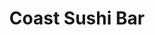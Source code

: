 ---
layout: place
title: "Coast Sushi Bar"
permalink: /illinois/chicago/coast-sushi-bar.html
stateAbbr: IL
stateName: Illinois
cityName: Chicago
seo:
  name: "Coast Sushi Bar"
  type: Restaurant
  links: http://coastsushi.net/coastsushi/default.asp
description: "Cooked Japanese fare & creative sushi rolls served in a lively, contemporary setting. Coast Sushi Bar serves delicious sushi in Chicago, Illinois. Try fresh Japanese dishes for a great dining experience. Available for takeout, delivery, lunch, and dinner."
place_id: ChIJzz1aLOvSD4gRq-BexNb_hV4
photos:
  - name: >-
      places/ChIJzz1aLOvSD4gRq-BexNb_hV4/photos/AeeoHcKgR0NJfpl1djV810TL9DEA2h1BlRSDxf9HgGBnmzOtPFJZXfltYY-1jhq2PYOjvC3eM0rCp7RVxfopNvK2TlcQMPDbYtMsxvF-ANhGECtxRVbTzG4RswAvrwAb0t7-ZBeOWr7i9gRjl9jhKCCgv95q1tsxXWhxV5Dassyt7uOXu8G3WK8wQqfIurfk6YwT75eZpKWV-WNCid1kylnCYVDsuRQBLQdK3dZpivVnc_uR1vgb-eRKEWt7-cvnN_QSKB8b_tyrC8172I-9buIGoaRRnCVnzjJ8I9BPt-douOap3Q
    widthPx: 1298
    heightPx: 865
    authorAttributions:
      - displayName: Coast Sushi Bar
        uri: https://maps.google.com/maps/contrib/100863928547461103392
        photoUri: >-
          https://lh3.googleusercontent.com/a-/ALV-UjW7t3FrR1sE2pCXTz5gIfEumxspSrALrrm8aMjWo2VNZNARUi4=s100-p-k-no-mo
    flagContentUri: >-
      https://www.google.com/local/imagery/report/?cb_client=maps_api_places.places_api&image_key=!1e10!2sAF1QipPTp_1ntuX71sIt8bUO5erQ_LPGmWuLtnWQKfer&hl=en-US
    googleMapsUri: >-
      https://www.google.com/maps/place//data=!3m4!1e2!3m2!1sAF1QipPTp_1ntuX71sIt8bUO5erQ_LPGmWuLtnWQKfer!2e10!4m2!3m1!1s0x880fd2eb2c5a3dcf:0x5e85ffd6c45ee0ab
  - name: >-
      places/ChIJzz1aLOvSD4gRq-BexNb_hV4/photos/AeeoHcJZgMeFCc4SgIx2F3qyxalwPOwvgGnXd1I4uVYOFrS3fcR2HjZfid-MBWAZ15bCWtYbsrSVn18hZC3wf6vsenRLBfl3z23Veb2uhYxll_zKi8jAkpKQsgOswa3Q2MJwn_mbNZaS2nOsQQFRuhWKevJI2Q2Mspzd-yuQlBLhs3_vpcV5fM73hwYkODMoV88XO8Cr3dzJe2dcYStcajOoiEOG3m7_3IaCYIOtHNcwfkEDNez5A4ykrNRCenDo1-pLcbV4_qaVRQRS7GUKQH62kPy7U5VsqyseW0UWuIj-Y5Ipqg
    widthPx: 4800
    heightPx: 3179
    authorAttributions:
      - displayName: Coast Sushi Bar
        uri: https://maps.google.com/maps/contrib/100863928547461103392
        photoUri: >-
          https://lh3.googleusercontent.com/a-/ALV-UjW7t3FrR1sE2pCXTz5gIfEumxspSrALrrm8aMjWo2VNZNARUi4=s100-p-k-no-mo
    flagContentUri: >-
      https://www.google.com/local/imagery/report/?cb_client=maps_api_places.places_api&image_key=!1e10!2sAF1QipOtOSEUiWv5lNbqAjIHrxXrYM-anWUZJ2Ff7f_m&hl=en-US
    googleMapsUri: >-
      https://www.google.com/maps/place//data=!3m4!1e2!3m2!1sAF1QipOtOSEUiWv5lNbqAjIHrxXrYM-anWUZJ2Ff7f_m!2e10!4m2!3m1!1s0x880fd2eb2c5a3dcf:0x5e85ffd6c45ee0ab
  - name: >-
      places/ChIJzz1aLOvSD4gRq-BexNb_hV4/photos/AeeoHcKoRrz2i0UoRFsJkbMOzTa-N8cNETzSmSbRFms4bAJCXEdf_s9tlZcCWN83XeFfA39dBsYxWiLA8O9hAPOi0AFepsjb4C-d-G0r51SI1IiD87ObbI-hNK-ZV6z-9ihKuEv8GMXN4r6D_b4IlSDpT6xmWuJE3c9jNosmSIZcaQRadHjPv5j26ijnsYT4-xbWqJKWNxwl93t7qIELqmBYiFki9n_YZeZZms3KpbGE63Esob2Q-aA2xwUo7NcPXbaXgpeEnBO_h6ilrHSeDjnIn7MfmMhLK9Y_OlDrtT8AYFRtaw
    widthPx: 1080
    heightPx: 608
    authorAttributions:
      - displayName: Coast Sushi Bar
        uri: https://maps.google.com/maps/contrib/100863928547461103392
        photoUri: >-
          https://lh3.googleusercontent.com/a-/ALV-UjW7t3FrR1sE2pCXTz5gIfEumxspSrALrrm8aMjWo2VNZNARUi4=s100-p-k-no-mo
    flagContentUri: >-
      https://www.google.com/local/imagery/report/?cb_client=maps_api_places.places_api&image_key=!1e10!2sAF1QipNE1tG__xiH3YZj9TIuxn0Muq8B6d6DKUADdGal&hl=en-US
    googleMapsUri: >-
      https://www.google.com/maps/place//data=!3m4!1e2!3m2!1sAF1QipNE1tG__xiH3YZj9TIuxn0Muq8B6d6DKUADdGal!2e10!4m2!3m1!1s0x880fd2eb2c5a3dcf:0x5e85ffd6c45ee0ab
  - name: >-
      places/ChIJzz1aLOvSD4gRq-BexNb_hV4/photos/AeeoHcKHTUR_irJFn2mWTqJFZ2if6D0smTQvAAIMsa4WlEEdiZwnBPAC1BV1tbddK16kei1OREA5ZpfAldNUacIzoYLjmqztW1Cg12ktu6qhWCqMyTE0UXiaQL-TqySKyvc_PIj5CtMT1LT6Vp6RknkahKCMI0Xctvaj3fb7ttDeaA4Yal7MUP6ObWYoxxstgoEFXTF6XbOvgTZRdXzznS2d-slJKerwlPKUkECB2f4X3HeNXTGXQowNDX7ODE9Y1oJhhJ8MEYr8VuBQL35qtN7ysLgZPpETIzbKfztYqPHxi1zppw
    widthPx: 3853
    heightPx: 2857
    authorAttributions:
      - displayName: Coast Sushi Bar
        uri: https://maps.google.com/maps/contrib/100863928547461103392
        photoUri: >-
          https://lh3.googleusercontent.com/a-/ALV-UjW7t3FrR1sE2pCXTz5gIfEumxspSrALrrm8aMjWo2VNZNARUi4=s100-p-k-no-mo
    flagContentUri: >-
      https://www.google.com/local/imagery/report/?cb_client=maps_api_places.places_api&image_key=!1e10!2sAF1QipMY7h_C9sNgWkUTVRxaIa0tpxT3-I93HauBQAZe&hl=en-US
    googleMapsUri: >-
      https://www.google.com/maps/place//data=!3m4!1e2!3m2!1sAF1QipMY7h_C9sNgWkUTVRxaIa0tpxT3-I93HauBQAZe!2e10!4m2!3m1!1s0x880fd2eb2c5a3dcf:0x5e85ffd6c45ee0ab
  - name: >-
      places/ChIJzz1aLOvSD4gRq-BexNb_hV4/photos/AeeoHcJIDtFD5r8EnS18qKoCD6mloIw2S0zDoG4PUm4SbuS6T_waR6h5Rk_uDa04ksiFUUlLBJhnPJuf_63gYYMtknQHyxrcKVHIXCDVTaMqGgRy-tv-nqXxvTnwUnr3r-1wk48MZ26VSqRKLjhud8daN77qcewegvkfTeArKwvpoZD4caEV5wWv7fWhEE2XnZkICqQ5w-rlVxk65DMCsQdEg9gzQpBz4x27ORtYDNzAlgI0eOSOEA2azX2dth6f0Wvv4xSFkwiR1JaJyaH6E7Qq-bzZ5lLJPOEdSgkCB1TaqQ-5ww
    widthPx: 1232
    heightPx: 821
    authorAttributions:
      - displayName: Coast Sushi Bar
        uri: https://maps.google.com/maps/contrib/100863928547461103392
        photoUri: >-
          https://lh3.googleusercontent.com/a-/ALV-UjW7t3FrR1sE2pCXTz5gIfEumxspSrALrrm8aMjWo2VNZNARUi4=s100-p-k-no-mo
    flagContentUri: >-
      https://www.google.com/local/imagery/report/?cb_client=maps_api_places.places_api&image_key=!1e10!2sAF1QipMZtgEqgXn5bvy8PuPrAIVNa1B2rhAacWz9ojyb&hl=en-US
    googleMapsUri: >-
      https://www.google.com/maps/place//data=!3m4!1e2!3m2!1sAF1QipMZtgEqgXn5bvy8PuPrAIVNa1B2rhAacWz9ojyb!2e10!4m2!3m1!1s0x880fd2eb2c5a3dcf:0x5e85ffd6c45ee0ab
  - name: >-
      places/ChIJzz1aLOvSD4gRq-BexNb_hV4/photos/AeeoHcKnDZMEH_uUo5zVNY5BHWxbZ0U_5fwYQP-TYN3sebdU_aLVtJPEPfOKt4FPHg_yvnkjFqm4PqejUE5nds78O111_5e_JtAyuRTv8VMS6pVV6xtjOyBhQlR6awiK0n7tUL7s8UVBXKLgyz6kN_8W61OdXI7dyohNXDfYuWU2BRO0S3EdxqzrKVAwiZFDDwJ_dFqm2ItOqqjwJZLLwKgK80cX3PtAtGn60ktBxfw2FYMpFhdhyQYpcc4nhOSadJG9LCHJvJdfvrzVlSfGysu-FLbCD4PtDX3UjVHUji9pHFUtLw
    widthPx: 2880
    heightPx: 2125
    authorAttributions:
      - displayName: Coast Sushi Bar
        uri: https://maps.google.com/maps/contrib/100863928547461103392
        photoUri: >-
          https://lh3.googleusercontent.com/a-/ALV-UjW7t3FrR1sE2pCXTz5gIfEumxspSrALrrm8aMjWo2VNZNARUi4=s100-p-k-no-mo
    flagContentUri: >-
      https://www.google.com/local/imagery/report/?cb_client=maps_api_places.places_api&image_key=!1e10!2sAF1QipNXMiFt_tJXZVG8OJ8m_PEfactyuwH9otb4p_l0&hl=en-US
    googleMapsUri: >-
      https://www.google.com/maps/place//data=!3m4!1e2!3m2!1sAF1QipNXMiFt_tJXZVG8OJ8m_PEfactyuwH9otb4p_l0!2e10!4m2!3m1!1s0x880fd2eb2c5a3dcf:0x5e85ffd6c45ee0ab
  - name: >-
      places/ChIJzz1aLOvSD4gRq-BexNb_hV4/photos/AeeoHcJCbqbxclMxZbWYTIYmM7cFMERCyKcRryP9DiYwBgh8x-KOXbXDbJzDemai6Xw2JarJ3LDvvM0A1ce6dDl0BsMe3LLPqZo5axCbRu2fu5VCOH4ZHBcWjcRK7IezT8OnpurGdLk9kxZLFk0f5YK1VNd0gu659lgr_cPnuYyHRBdg-YlBBWIYa_SWWmrqtFJTSY4pbbex-Xn22wS9Za3Y8irRk1HaCy3Py0tPlr1ydgYEgaIxq7M-BWwChhSDj4nP-JmP0bcMcEMbSSKCV_AmLvtB9VZsqZU8ucID6Y51xQOs_A
    widthPx: 3732
    heightPx: 2860
    authorAttributions:
      - displayName: Coast Sushi Bar
        uri: https://maps.google.com/maps/contrib/100863928547461103392
        photoUri: >-
          https://lh3.googleusercontent.com/a-/ALV-UjW7t3FrR1sE2pCXTz5gIfEumxspSrALrrm8aMjWo2VNZNARUi4=s100-p-k-no-mo
    flagContentUri: >-
      https://www.google.com/local/imagery/report/?cb_client=maps_api_places.places_api&image_key=!1e10!2sAF1QipMLbkurh99nJNgSoq87Lsn8uAQyRwNgPUYGOx-L&hl=en-US
    googleMapsUri: >-
      https://www.google.com/maps/place//data=!3m4!1e2!3m2!1sAF1QipMLbkurh99nJNgSoq87Lsn8uAQyRwNgPUYGOx-L!2e10!4m2!3m1!1s0x880fd2eb2c5a3dcf:0x5e85ffd6c45ee0ab
  - name: >-
      places/ChIJzz1aLOvSD4gRq-BexNb_hV4/photos/AeeoHcJ9ItXZjMIE42agyFlaHq5QaRQ8-wYh42IIuuYFRnMfxfX4ZpmrA9g1zm14KANKAkpC3cTPLYeBhkHRXVYHv8CikbRQh0imLnrqaHcebckB1j2yf1Gvia8AvCh2P2GyXFHxMZl074mzsJsYHnHD-C3_trUc5iTWqToTlg_7zlfl25ZLycV7VBq5lRXSsV2KKbGnJeP03kVmxm-2gb_UtBgcHjAhgAt2WPXdJYMte_crw5A56jURpAuHIM8hSi6plpiVl9Tjkk8btNLzUp-3d6S26AONaku0wWDPiSAZdIVgQw
    widthPx: 3853
    heightPx: 4489
    authorAttributions:
      - displayName: Coast Sushi Bar
        uri: https://maps.google.com/maps/contrib/100863928547461103392
        photoUri: >-
          https://lh3.googleusercontent.com/a-/ALV-UjW7t3FrR1sE2pCXTz5gIfEumxspSrALrrm8aMjWo2VNZNARUi4=s100-p-k-no-mo
    flagContentUri: >-
      https://www.google.com/local/imagery/report/?cb_client=maps_api_places.places_api&image_key=!1e10!2sAF1QipPSmyapfe0ohLQIfJXnDD181yk7on9ZQMVIqLDc&hl=en-US
    googleMapsUri: >-
      https://www.google.com/maps/place//data=!3m4!1e2!3m2!1sAF1QipPSmyapfe0ohLQIfJXnDD181yk7on9ZQMVIqLDc!2e10!4m2!3m1!1s0x880fd2eb2c5a3dcf:0x5e85ffd6c45ee0ab
  - name: >-
      places/ChIJzz1aLOvSD4gRq-BexNb_hV4/photos/AeeoHcIZhbEbsqdODb_bidd162dVy_0ftoFBL6uSpcmvV9-4BqlsfH6hqAhK_Tilv1lnf4OlsqqDiWAPN6Gh1s1k2Q1OxT_8jLVFzIdJARFw91Ehpy9VDJ7qrMFQjpwC1E7calxCeHsqgynLeHSN7MuWBEzr7ETFiteexT9uxTiM4SYD4deoVHX5Vaf4b7ZI4uBW32mIsHmKmkxhS9SCtjhcj9-qRDiiwsqJt1rAO5PCvRyeq0YglMCLuDCuI7R-SGJNtuY14kM7GlL1wqeUkSVE4VKsCe683hhAthz_rkRJS0d0IB3_ichtpeO2pzupe_uZsi3pkUJIuyHNW0lQDo7md4J2QmG4AYpbQq2Og-WmWw3eN7iMjXNM1mA9GBTTSThDkQQmZaNa6XLpE6oOHuosEcMpuOIA2vf4BGFjdFgvRdosJO6i
    widthPx: 3024
    heightPx: 4032
    authorAttributions:
      - displayName: mary hodur
        uri: https://maps.google.com/maps/contrib/115256552106723379452
        photoUri: >-
          https://lh3.googleusercontent.com/a-/ALV-UjXwFhmd0SWtXFzRQMswmw236i57Sf42mTdN7OjXzT7EMwDtiekYMQ=s100-p-k-no-mo
    flagContentUri: >-
      https://www.google.com/local/imagery/report/?cb_client=maps_api_places.places_api&image_key=!1e10!2sCIHM0ogKEICAgID4g4K1rAE&hl=en-US
    googleMapsUri: >-
      https://www.google.com/maps/place//data=!3m4!1e2!3m2!1sCIHM0ogKEICAgID4g4K1rAE!2e10!4m2!3m1!1s0x880fd2eb2c5a3dcf:0x5e85ffd6c45ee0ab
  - name: >-
      places/ChIJzz1aLOvSD4gRq-BexNb_hV4/photos/AeeoHcK68ppk67RlLzkpGRg2RRJxJpl3H-vzjCE2UldNdhIH5RtNzuA4orF5Q-1TJXDkoXhykQ1HXWQxqWF089KQHY4a4wJqvlsA0X-Gn1Qx3koPkolyHLtjhidIaawYmq-KLPOLJHpbo8dpkwWRrHpiaq4qEcue5p3L6j2EHGAL43uwtPpCtPBtnwKlo8M3bf7qLkKrlwG4JK5cl4rjQ93-yKWhqVNo4e7weNiMfEvpBKQGi4UpNMaZH97KsduL6otvP4mHUEECgR6P9H2mHfi2UXX59JNSnW7MuQZ6LZWY3uVCPqQaL9YcQB1_QjCzXJF1D2C7J3oPkkic_FGAOgib01XNNA5qlV-njb7eXykCb8SljnTMKSIh_eZnURdXPlfBolx8m-47rRLnnlnjIH057cwlcLxpiOBu7E65S9hl0UtYcQ
    widthPx: 4048
    heightPx: 3036
    authorAttributions:
      - displayName: Joe Born
        uri: https://maps.google.com/maps/contrib/109479248113881283909
        photoUri: >-
          https://lh3.googleusercontent.com/a-/ALV-UjUgxV0NVUNOU1vd4hKFvl0K1VVNq4Kr1_ZMVjj_7XSA5n_DWGbXLw=s100-p-k-no-mo
    flagContentUri: >-
      https://www.google.com/local/imagery/report/?cb_client=maps_api_places.places_api&image_key=!1e10!2sCIHM0ogKEICAgIDE2oqTJg&hl=en-US
    googleMapsUri: >-
      https://www.google.com/maps/place//data=!3m4!1e2!3m2!1sCIHM0ogKEICAgIDE2oqTJg!2e10!4m2!3m1!1s0x880fd2eb2c5a3dcf:0x5e85ffd6c45ee0ab
address: 2045 N Damen Ave, Chicago, IL 60647, USA
street: 2045 N Damen Ave
city: Chicago
state: IL
zip: '60647'
country: USA
neighborhood: Bucktown
latitude: '41.919046'
longitude: '-87.677520'
accessibility_options:
  wheelchairAccessibleEntrance: true
  wheelchairAccessibleRestroom: true
  wheelchairAccessibleSeating: true
business_status: OPERATIONAL
name: Coast Sushi Bar
google_maps_links:
  directionsUri: >-
    https://www.google.com/maps/dir//''/data=!4m7!4m6!1m1!4e2!1m2!1m1!1s0x880fd2eb2c5a3dcf:0x5e85ffd6c45ee0ab!3e0
  placeUri: https://maps.google.com/?cid=6811131309350379691
  writeAReviewUri: >-
    https://www.google.com/maps/place//data=!4m3!3m2!1s0x880fd2eb2c5a3dcf:0x5e85ffd6c45ee0ab!12e1
  reviewsUri: >-
    https://www.google.com/maps/place//data=!4m4!3m3!1s0x880fd2eb2c5a3dcf:0x5e85ffd6c45ee0ab!9m1!1b1
  photosUri: >-
    https://www.google.com/maps/place//data=!4m3!3m2!1s0x880fd2eb2c5a3dcf:0x5e85ffd6c45ee0ab!10e5
primary_type: Sushi Restaurant
opening_hours:
  regular: null
  current: null
secondary_opening_hours:
  regular:
    weekdayDescriptions: null
    type: null
  current:
    weekdayDescriptions: null
    type: null
phone: (773) 235-5775
price_level: PRICE_LEVEL_MODERATE
price_range: $50 &ndash; $100
rating: '4.4'
rating_count: 507
website: http://coastsushi.net/coastsushi/default.asp
reviews:
  - name: >-
      places/ChIJzz1aLOvSD4gRq-BexNb_hV4/reviews/ChZDSUhNMG9nS0VJQ0FnTUNRMmJidVFREAE
    relativePublishTimeDescription: a month ago
    rating: 5
    text:
      text: >-
        Best place in the city for quality sushi.

        The fatty tuna was amazing.  Sashimi portions are generous.   I ordered
        way too much...   salmon skin roll with requested jalapeño and cream
        cheese was heavenly and balanced per my cardiologist.  Great place
        during the week...practically had the restaurant to myself.    The
        cocktails are also delish.  The lychee martini was so paradise!
      languageCode: en
    originalText:
      text: >-
        Best place in the city for quality sushi.

        The fatty tuna was amazing.  Sashimi portions are generous.   I ordered
        way too much...   salmon skin roll with requested jalapeño and cream
        cheese was heavenly and balanced per my cardiologist.  Great place
        during the week...practically had the restaurant to myself.    The
        cocktails are also delish.  The lychee martini was so paradise!
      languageCode: en
    authorAttribution:
      displayName: James McCullough
      uri: https://www.google.com/maps/contrib/114196404565452689094/reviews
      photoUri: >-
        https://lh3.googleusercontent.com/a/ACg8ocJuzQvGjtfV8_ywgGwgOAHdKCAUptnWWI3VoSY6rObybLPLXw=s128-c0x00000000-cc-rp-mo
    publishTime: '2025-03-05T21:25:06.295531Z'
    flagContentUri: >-
      https://www.google.com/local/review/rap/report?postId=ChZDSUhNMG9nS0VJQ0FnTUNRMmJidVFREAE&d=17924085&t=1
    googleMapsUri: >-
      https://www.google.com/maps/reviews/data=!4m6!14m5!1m4!2m3!1sChZDSUhNMG9nS0VJQ0FnTUNRMmJidVFREAE!2m1!1s0x880fd2eb2c5a3dcf:0x5e85ffd6c45ee0ab
  - name: >-
      places/ChIJzz1aLOvSD4gRq-BexNb_hV4/reviews/ChZDSUhNMG9nS0VJQ0FnSURmb3RlZVFREAE
    relativePublishTimeDescription: 3 months ago
    rating: 5
    text:
      text: >-
        Fantastic local sushi place! Definitely ask about their specials, tons
        of fresh fish and the fresh grated wasabi is so good. Definitely worth
        making the trip even if you don’t live in the area. The banana maki
        dessert was a great way to end the meal too.
      languageCode: en
    originalText:
      text: >-
        Fantastic local sushi place! Definitely ask about their specials, tons
        of fresh fish and the fresh grated wasabi is so good. Definitely worth
        making the trip even if you don’t live in the area. The banana maki
        dessert was a great way to end the meal too.
      languageCode: en
    authorAttribution:
      displayName: Katie Iuorio
      uri: https://www.google.com/maps/contrib/103773917342237280513/reviews
      photoUri: >-
        https://lh3.googleusercontent.com/a/ACg8ocIf0NVxREV9fVz9vX2RISXRl5YjAoeJBXOwHvWAxYJm4uqNpA=s128-c0x00000000-cc-rp-mo
    publishTime: '2025-01-05T02:29:02.139755Z'
    flagContentUri: >-
      https://www.google.com/local/review/rap/report?postId=ChZDSUhNMG9nS0VJQ0FnSURmb3RlZVFREAE&d=17924085&t=1
    googleMapsUri: >-
      https://www.google.com/maps/reviews/data=!4m6!14m5!1m4!2m3!1sChZDSUhNMG9nS0VJQ0FnSURmb3RlZVFREAE!2m1!1s0x880fd2eb2c5a3dcf:0x5e85ffd6c45ee0ab
  - name: >-
      places/ChIJzz1aLOvSD4gRq-BexNb_hV4/reviews/ChdDSUhNMG9nS0VJQ0FnSUN4NHFxZzdRRRAB
    relativePublishTimeDescription: a year ago
    rating: 5
    text:
      text: >-
        Coast Sushi Bar in Wicker Park is everything I remember, and then
        some.   The sushi and seafood appetizers are phenomenal, the service is
        divine, and they now have a liquor license!  I’m so happy that I was
        able to enjoy a nice meal on their 20th anniversary, on a Saturday night
        in Chicago.   The Angry Salmon Appetizer and the Firecracker Roll were
        absolutely perfect!   How I miss this city! 🥰🔥🎉  And a special thanks
        to my amazing server, Ricardo!
      languageCode: en
    originalText:
      text: >-
        Coast Sushi Bar in Wicker Park is everything I remember, and then
        some.   The sushi and seafood appetizers are phenomenal, the service is
        divine, and they now have a liquor license!  I’m so happy that I was
        able to enjoy a nice meal on their 20th anniversary, on a Saturday night
        in Chicago.   The Angry Salmon Appetizer and the Firecracker Roll were
        absolutely perfect!   How I miss this city! 🥰🔥🎉  And a special thanks
        to my amazing server, Ricardo!
      languageCode: en
    authorAttribution:
      displayName: Jessica April
      uri: https://www.google.com/maps/contrib/113323068073471887311/reviews
      photoUri: >-
        https://lh3.googleusercontent.com/a-/ALV-UjXH1UJTPLyuB5e21Th-ZgTYGXu3GDd6t2qmrooLJjtRPMyWY2cTBw=s128-c0x00000000-cc-rp-mo-ba4
    publishTime: '2023-05-13T22:24:06.417729Z'
    flagContentUri: >-
      https://www.google.com/local/review/rap/report?postId=ChdDSUhNMG9nS0VJQ0FnSUN4NHFxZzdRRRAB&d=17924085&t=1
    googleMapsUri: >-
      https://www.google.com/maps/reviews/data=!4m6!14m5!1m4!2m3!1sChdDSUhNMG9nS0VJQ0FnSUN4NHFxZzdRRRAB!2m1!1s0x880fd2eb2c5a3dcf:0x5e85ffd6c45ee0ab
  - name: >-
      places/ChIJzz1aLOvSD4gRq-BexNb_hV4/reviews/ChdDSUhNMG9nS0VJQ0FnSURIM2VEVTdnRRAB
    relativePublishTimeDescription: 6 months ago
    rating: 5
    text:
      text: >-
        I love coast sushi. The staff is very knowledgeable and very kind. ASK
        ABOUT THEIR SPECIALS. They always have exotic fish and give good
        recommendations. Their fresh salmon is best in Chicago. I always look
        forward to heading in to eat or carry out.
      languageCode: en
    originalText:
      text: >-
        I love coast sushi. The staff is very knowledgeable and very kind. ASK
        ABOUT THEIR SPECIALS. They always have exotic fish and give good
        recommendations. Their fresh salmon is best in Chicago. I always look
        forward to heading in to eat or carry out.
      languageCode: en
    authorAttribution:
      displayName: Billy Finn
      uri: https://www.google.com/maps/contrib/105432747343094676095/reviews
      photoUri: >-
        https://lh3.googleusercontent.com/a/ACg8ocJB2AgaDitUvXw1R01YuLnZuszrz2I20Bf9uAKCg3gEOPdFRQ=s128-c0x00000000-cc-rp-mo
    publishTime: '2024-09-19T02:29:54.179127Z'
    flagContentUri: >-
      https://www.google.com/local/review/rap/report?postId=ChdDSUhNMG9nS0VJQ0FnSURIM2VEVTdnRRAB&d=17924085&t=1
    googleMapsUri: >-
      https://www.google.com/maps/reviews/data=!4m6!14m5!1m4!2m3!1sChdDSUhNMG9nS0VJQ0FnSURIM2VEVTdnRRAB!2m1!1s0x880fd2eb2c5a3dcf:0x5e85ffd6c45ee0ab
  - name: >-
      places/ChIJzz1aLOvSD4gRq-BexNb_hV4/reviews/ChZDSUhNMG9nS0VJQ0FnSURmb3BmT0tREAE
    relativePublishTimeDescription: 3 months ago
    rating: 5
    text:
      text: >-
        Some of the highest quality fish you’ll find at a neighborhood sushi
        restaurant. Must try the fresh wasabi. Atmosphere is great for a date or
        dinner with friends.
      languageCode: en
    originalText:
      text: >-
        Some of the highest quality fish you’ll find at a neighborhood sushi
        restaurant. Must try the fresh wasabi. Atmosphere is great for a date or
        dinner with friends.
      languageCode: en
    authorAttribution:
      displayName: Kevin McNally
      uri: https://www.google.com/maps/contrib/112518891774714942983/reviews
      photoUri: >-
        https://lh3.googleusercontent.com/a/ACg8ocLTAouCx55IHr33CCdTpS8-dqB95Wgo96Nh5gpSwc0Yr3GHSw=s128-c0x00000000-cc-rp-mo-ba3
    publishTime: '2025-01-05T02:28:21.432510Z'
    flagContentUri: >-
      https://www.google.com/local/review/rap/report?postId=ChZDSUhNMG9nS0VJQ0FnSURmb3BmT0tREAE&d=17924085&t=1
    googleMapsUri: >-
      https://www.google.com/maps/reviews/data=!4m6!14m5!1m4!2m3!1sChZDSUhNMG9nS0VJQ0FnSURmb3BmT0tREAE!2m1!1s0x880fd2eb2c5a3dcf:0x5e85ffd6c45ee0ab
parking_options: null
payment_options:
  acceptsCreditCards: true
  acceptsDebitCards: true
  acceptsCashOnly: false
  acceptsNfc: true
allow_dogs: null
curbside_pickup: false
delivery: true
dine_in: true
good_for_children: false
good_for_groups: true
good_for_sports: false
live_music: false
menu_for_children: false
outdoor_seating: false
reservable: true
restroom: true
serves_beer: true
serves_breakfast: false
serves_brunch: false
serves_cocktails: true
serves_coffee: false
serves_dinner: true
serves_dessert: true
serves_lunch: true
serves_vegetarian_food: true
serves_wine: true
takeout: true
summary: >-
  Cooked Japanese fare & creative sushi rolls served in a lively, contemporary
  setting.

---
